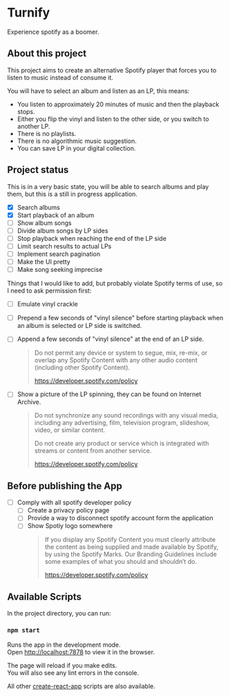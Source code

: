 # Turnify

Experience spotify as a boomer.

## About this project

This project aims to create an alternative Spotify player that forces you to listen to music instead of consume it.

You will have to select an album and listen as an LP, this means:
 
 * You listen to approximately 20 minutes of music and then the playback stops.
 * Either you flip the vinyl and listen to the other side, or you switch to another LP.
 * There is no playlists.
 * There is no algorithmic music suggestion.
 * You can save LP in your digital collection.

## Project status

This is in a very basic state, you will be able to search albums and play them, but this is a still in progress application.

* [x] Search albums
* [x] Start playback of an album
* [ ] Show album songs
* [ ] Divide album songs by LP sides
* [ ] Stop playback when reaching the end of the LP side
* [ ] Limit search results to actual LPs
* [ ] Implement search pagination
* [ ] Make the UI pretty
* [ ] Make song seeking imprecise

Things that I would like to add, but probably violate Spotify terms of use, so I need to ask permission first:

* [ ] Emulate vinyl crackle
* [ ] Prepend a few seconds of "vinyl silence" before starting playback when an album is selected or LP side is switched.
* [ ] Append a few seconds of "vinyl silence" at the end of an LP side.
  > Do not permit any device or system to segue, mix, re-mix, or overlap any Spotify Content with any other audio content (including other Spotify Content).
  > 
  > https://developer.spotify.com/policy

* [ ] Show a picture of the LP spinning, they can be found on Internet Archive.
  > Do not synchronize any sound recordings with any visual media, including any advertising, film, television program, slideshow, video, or similar content.
  > 
  > Do not create any product or service which is integrated with streams or content from another service.
  > 
  > https://developer.spotify.com/policy 


## Before publishing the App

* [ ] Comply with all spotify developer policy
  * [ ] Create a privacy policy page
  * [ ] Provide a way to disconnect spotify account form the application
  * [ ] Show Spotiy logo somewhere 
    > If you display any Spotify Content you must clearly attribute the content as being supplied and made available by Spotify, by using the Spotify Marks. Our Branding Guidelines include some examples of what you should and shouldn’t do.
    >
    > https://developer.spotify.com/policy 

## Available Scripts

In the project directory, you can run:

### `npm start`

Runs the app in the development mode.\
Open [http://localhost:7878](http://localhost:7878) to view it in the browser.

The page will reload if you make edits.\
You will also see any lint errors in the console.


All other [create-react-app](https://github.com/facebook/create-react-app) scripts are also available.
